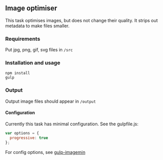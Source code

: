 ## Image optimiser

This task optimises images, but does not change their quality. It strips out metadata to make files smaller.

### Requirements

Put jpg, png, gif, svg files in `/src`

### Installation and usage

```
npm install
gulp
```

### Output

Output image files should appear in `/output`

#### Configuration

Currently this task has minimal configuration. See the gulpfile.js:

```javascript
var options = {
  progressive: true
};
```

For config options, see [gulp-imagemin](https://www.npmjs.com/package/gulp-imagemin)